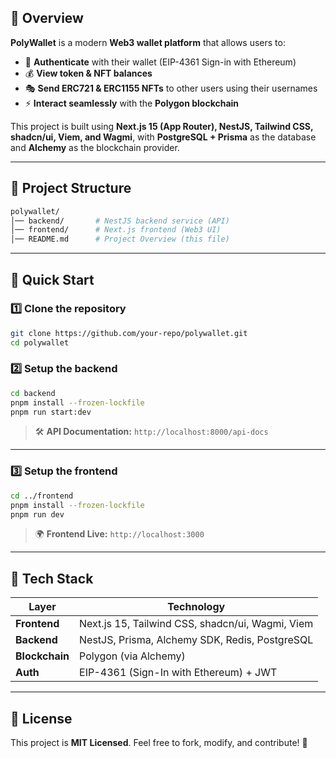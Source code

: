 ## **🌟 Overview**
**PolyWallet** is a modern **Web3 wallet platform** that allows users to:
- 🔑 **Authenticate** with their wallet (EIP-4361 Sign-in with Ethereum)  
- 💰 **View token & NFT balances**  
- 🎭 **Send ERC721 & ERC1155 NFTs** to other users using their usernames  
- ⚡ **Interact seamlessly** with the **Polygon blockchain**  

This project is built using **Next.js 15 (App Router), NestJS, Tailwind CSS, shadcn/ui, Viem, and Wagmi**, with **PostgreSQL + Prisma** as the database and **Alchemy** as the blockchain provider.

---

## **📁 Project Structure**
```sh
polywallet/
│── backend/       # NestJS backend service (API)
│── frontend/      # Next.js frontend (Web3 UI)
│── README.md      # Project Overview (this file)
```

---

## **🚀 Quick Start**

### **1️⃣ Clone the repository**
```sh
git clone https://github.com/your-repo/polywallet.git
cd polywallet
```

### **2️⃣ Setup the backend**
```sh
cd backend
pnpm install --frozen-lockfile
pnpm run start:dev
```
> 🛠 **API Documentation:** `http://localhost:8000/api-docs`

---

### **3️⃣ Setup the frontend**
```sh
cd ../frontend
pnpm install --frozen-lockfile
pnpm run dev
```
> 🌍 **Frontend Live:** `http://localhost:3000`

---

## **📌 Tech Stack**
| Layer       | Technology |
|------------|-----------|
| **Frontend** | Next.js 15, Tailwind CSS, shadcn/ui, Wagmi, Viem
| **Backend**  | NestJS, Prisma, Alchemy SDK, Redis, PostgreSQL |
| **Blockchain** | Polygon (via Alchemy) |
| **Auth** | EIP-4361 (Sign-In with Ethereum) + JWT |

---

## **📜 License**
This project is **MIT Licensed**. Feel free to fork, modify, and contribute! 🎉
